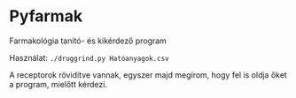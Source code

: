 # Pyfarmak
Farmakológia tanító- és kikérdező program

Használat: `./druggrind.py Hatóanyagok.csv`

A receptorok rövidítve vannak, egyszer majd megírom, hogy fel is oldja őket a program, mielőtt kérdezi.
